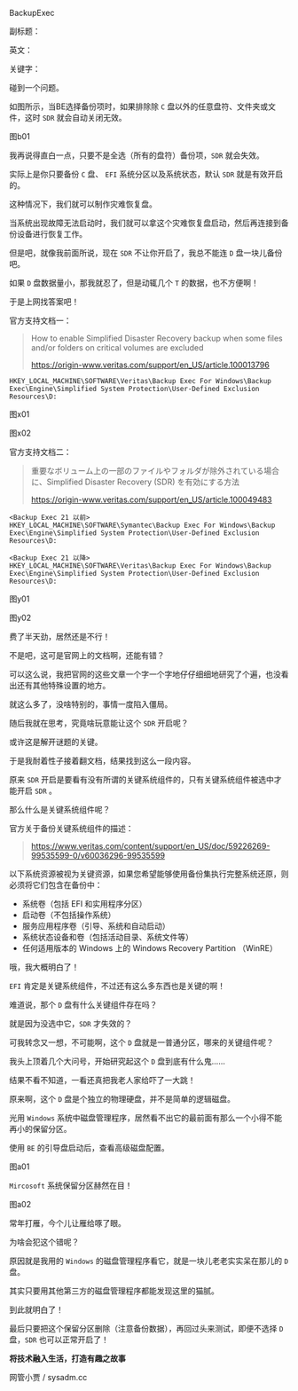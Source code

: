 BackupExec

副标题：

英文：

关键字：







碰到一个问题。

如图所示，当BE选择备份项时，如果排除除 `C` 盘以外的任意盘符、文件夹或文件，这时 `SDR` 就会自动关闭无效。

图b01



我再说得直白一点，只要不是全选（所有的盘符）备份项，`SDR` 就会失效。

实际上是你只要备份 `C` 盘、 `EFI` 系统分区以及系统状态，默认 `SDR` 就是有效开启的。

这种情况下，我们就可以制作灾难恢复盘。

当系统出现故障无法启动时，我们就可以拿这个灾难恢复盘启动，然后再连接到备份设备进行恢复工作。

但是吧，就像我前面所说，现在 `SDR` 不让你开启了，我总不能连 `D` 盘一块儿备份吧。

如果 `D` 盘数据量小，那我就忍了，但是动辄几个 `T` 的数据，也不方便啊！



于是上网找答案吧！



官方支持文档一：

> How to enable Simplified Disaster Recovery backup when some files and/or folders on critical volumes are excluded
>
> https://origin-www.veritas.com/support/en_US/article.100013796



```
HKEY_LOCAL_MACHINE\SOFTWARE\Veritas\Backup Exec For Windows\Backup Exec\Engine\Simplified System Protection\User-Defined Exclusion Resources\D:
```

图x01

图x02



官方支持文档二：

> 重要なボリューム上の一部のファイルやフォルダが除外されている場合に、Simplified Disaster Recovery (SDR) を有効にする方法
>
> https://origin-www.veritas.com/support/en_US/article.100049483

 



```
<Backup Exec 21 以前>
HKEY_LOCAL_MACHINE\SOFTWARE\Symantec\Backup Exec For Windows\Backup Exec\Engine\Simplified System Protection\User-Defined Exclusion Resources\D:

<Backup Exec 21 以降>
HKEY_LOCAL_MACHINE\SOFTWARE\Veritas\Backup Exec For Windows\Backup Exec\Engine\Simplified System Protection\User-Defined Exclusion Resources\D:
```

图y01

图y02



费了半天劲，居然还是不行！

不是吧，这可是官网上的文档啊，还能有错？

可以这么说，我把官网的这些文章一个字一个字地仔仔细细地研究了个遍，也没看出还有其他特殊设置的地方。

就这么多了，没啥特别的，事情一度陷入僵局。



随后我就在思考，究竟啥玩意能让这个 `SDR` 开启呢？

或许这是解开谜题的关键。

于是我耐着性子接着翻文档，结果找到这么一段内容。

原来 `SDR` 开启是要看有没有所谓的关键系统组件的，只有关键系统组件被选中才能开启 `SDR` 。

那么什么是关键系统组件呢？



官方关于备份关键系统组件的描述：

> https://www.veritas.com/content/support/en_US/doc/59226269-99535599-0/v60036296-99535599



以下系统资源被视为关键资源，如果您希望能够使用备份集执行完整系统还原，则必须将它们包含在备份中：

- 系统卷（包括 EFI 和实用程序分区）
- 启动卷（不包括操作系统）
- 服务应用程序卷（引导、系统和自动启动）
- 系统状态设备和卷（包括活动目录、系统文件等）
- 任何适用版本的 Windows 上的 Windows Recovery Partition （WinRE）



哦，我大概明白了！

`EFI` 肯定是关键系统组件，不过还有这么多东西也是关键的啊！

难道说，那个 `D` 盘有什么关键组件存在吗？

就是因为没选中它，`SDR` 才失效的？

可我转念又一想，不可能啊，这个 `D` 盘就是一普通分区，哪来的关键组件呢？

我头上顶着几个大问号，开始研究起这个 `D` 盘到底有什么鬼……



结果不看不知道，一看还真把我老人家给吓了一大跳！

原来啊，这个 `D` 盘是个独立的物理硬盘，并不是简单的逻辑磁盘。

光用 `Windows` 系统中磁盘管理程序，居然看不出它的最前面有那么一个小得不能再小的保留分区。

使用 `BE` 的引导盘启动后，查看高级磁盘配置。

图a01



`Mircosoft` 系统保留分区赫然在目！

图a02



常年打雁，今个儿让雁给啄了眼。

为啥会犯这个错呢？

原因就是我用的 `Windows` 的磁盘管理程序看它，就是一块儿老老实实呆在那儿的 `D` 盘。

其实只要用其他第三方的磁盘管理程序都能发现这里的猫腻。

到此就明白了！



最后只要把这个保留分区删除（注意备份数据），再回过头来测试，即便不选择 `D` 盘，`SDR` 也可以正常开启了！







**将技术融入生活，打造有趣之故事**

网管小贾 / sysadm.cc